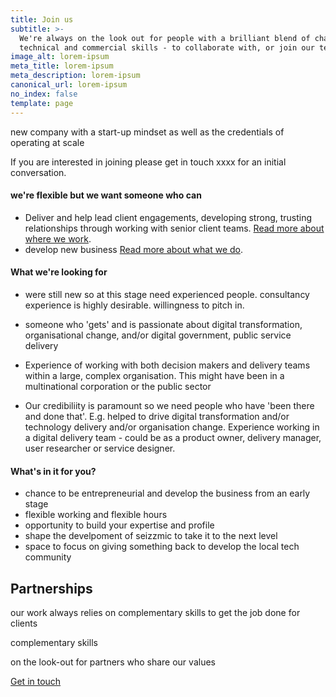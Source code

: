```yaml
---
title: Join us
subtitle: >-
  We're always on the look out for people with a brilliant blend of change,
  technical and commercial skills - to collaborate with, or join our team
image_alt: lorem-ipsum
meta_title: lorem-ipsum
meta_description: lorem-ipsum
canonical_url: lorem-ipsum
no_index: false
template: page
---
```

new company with a start-up mindset as well as the credentials of operating at scale

If you are interested in joining please get in touch xxxx for an initial conversation.

#### we're flexible but we want someone who can

- Deliver and help lead client engagements, developing strong, trusting relationships through working with senior client teams. [Read more about where we work](/where-we-work).
- develop new business [Read more about what we do](/what-we-do).

#### What we're looking for

- were still new so at this stage need experienced people. consultancy experience is highly desirable. willingness to pitch in.

- someone who 'gets' and is passionate about digital transformation, organisational change, and/or digital government, public service delivery

- Experience of working with both decision makers and delivery teams within a large, complex organisation. This might have been in a multinational corporation or the public sector

-  Our credibiliity is paramount so we need people who have 'been there and done that'. E.g. helped to drive digital transformation and/or technology delivery and/or organisation change. Experience working in a digital delivery team - could be as a product owner, delivery manager, user researcher or service designer.

#### What's in it for you?

- chance to be entrepreneurial and develop the business from an early stage
- flexible working and flexible hours
- opportunity to build your expertise and profile
- shape the develpoment of seizzmic to take it to the next level
- space to focus on giving something back to develop the local tech community

## Partnerships

our work always relies on complementary skills to get the job done for clients

complementary skills

on the look-out for partners who share our values

[Get in touch](https://)